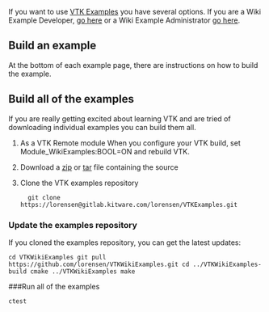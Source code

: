 If you want to use [VTK Examples](https://gitlab.kitware.com/lorensen/VTKExamples/wikis/home) you have several options. If you are a Wiki Example Developer, [go here](../Instructions/ForDevelopers) or a Wiki Example Administrator [go here](../Instructions/ForAdministrators).

## Build an example

At the bottom of each example page, there are instructions on how to build the example.

## Build all of the examples

If you are really getting excited about learning VTK and are tried of
downloading individual examples you can build them all.

1. As a VTK Remote module
   When you configure your VTK build, set Module_WikiExamples:BOOL=ON and rebuild VTK.

2. Download a [zip](https://gitlab.kitware.com/lorensen/VTKExamples/repository/archive.zip?ref=master)
or [tar](https://gitlab.kitware.com/lorensen/VTKExamples/repository/archive.tar.gz?ref=master) file containing the source

3. Clone the VTK examples repository

   `   git clone https://lorensen@gitlab.kitware.com/lorensen/VTKExamples.git
   `

### Update the examples repository

If you cloned the examples repository, you can get the latest updates:

`
cd VTKWikiExamples
git pull https://github.com/lorensen/VTKWikiExamples.git
cd ../VTKWikiExamples-build
cmake ../VTKWikiExamples
make
`

###Run all of the examples

`
ctest
`
